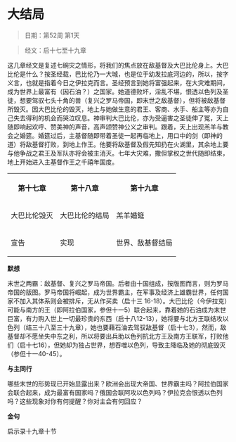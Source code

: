 # 大结局

> 日期：第52周 第1天

> 经文：启十七至十九章

这几章经文是复述七碗灾之情形，将我们的焦点放在敌基督及大巴比伦身上。大巴比伦是什么？按圣经载，巴比伦乃一大城，也是位于幼发拉底河边的，所以，按字义言，也就是指着今日之伊拉克而言。圣经预言到她将富强起来，在大灾难期间，成为世界上最富有（因石油？）之国家。她道德败坏，淫乱不堪，恨透以色列及圣徒，想要驾驭七头十角的兽（复兴之罗马帝国，即末世之敌基督），但将被敌基督所毁灭。因大巴比伦的毁灭，地上与她做生意的君王、客商、水手、船主等亦为自己失去得利的机会而哭泣叹息。神审判大巴比伦，亦为受逼害之圣徒伸了冤，天上随即响起欢呼、赞美神的声音，高声颂赞神公义之审判。跟着，天上出现羔羊与教会之婚筵。婚筵过后，主基督随即带着圣徒一起再临地上，用口中的剑（即神的道）将敌基督打败，到地上作王。他要将敌基督及假先知扔在火湖里，其余地上要与他争战之君王及军队亦将会被主消灭。七年大灾难，撒但掌权之世代随即结束，地上开始进入主基督作王之千禧年国度。

<table>
 <tbody>
  <tr>
   <th><p>第十七章</p></th>
   <th><p>第十八章</p></th>
   <th><p>第十九章</p></th>
  </tr>
  <tr>
   <td><p>大巴比伦毁灭</p></td>
   <td><p>大巴比伦的结局</p></td>
   <td><p>羔羊婚筵</p></td>
  </tr>
  <tr>
   <td><p>宣告</p></td>
   <td><p>实现</p></td>
   <td><p>世界、敌基督结局</p></td>
  </tr>
 </tbody>
</table>

**默想**

末世之两霸：敌基督、复兴之罗马帝国。后者由十国组成，按版图而言，则为罗马帝国的版图。罗马帝国将崛起，成为世界霸主，在军事及经济上雄霸世界，任何国家不加入其体系则会被排斥，无从作买卖（启十三 16-18）。大巴比伦（今伊拉克）可能与南方的王（即阿拉伯国家，参但十一5）联合起来，靠着她的石油成为末世巨富，有力购入世上一切最珍贵的东西（启十八12-13），她将要与北方王联结攻以色列（结三十八至三十九章），她也要藉石油去驾驭敌基督（启十七3），然而，敌基督却不愿坐失中东之利，所以将要出兵助以色列抗北方王及南方王联军，打败他们（启十七16），但她却为独占世界，想吞噬以色列，导致主降临及她的彻底毁灭（参但十一40-45）。

**与主同行**

哪些末世的形势现已开始显露出来？欧洲会出现大帝国、世界霸主吗？阿拉伯国家会联合起来，成为最富有国家吗？俄国会联阿攻以色列吗？伊拉克会恨透以色列吗？这些现象对你有何提醒？你对主会有何回应？

**金句**

启示录十九章十节



